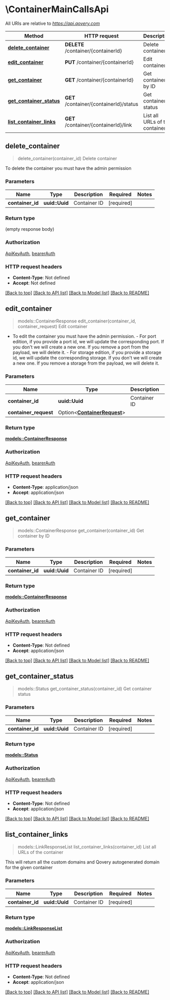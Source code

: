 # \ContainerMainCallsApi

All URIs are relative to *https://api.qovery.com*

Method | HTTP request | Description
------------- | ------------- | -------------
[**delete_container**](ContainerMainCallsApi.md#delete_container) | **DELETE** /container/{containerId} | Delete container
[**edit_container**](ContainerMainCallsApi.md#edit_container) | **PUT** /container/{containerId} | Edit container
[**get_container**](ContainerMainCallsApi.md#get_container) | **GET** /container/{containerId} | Get container by ID
[**get_container_status**](ContainerMainCallsApi.md#get_container_status) | **GET** /container/{containerId}/status | Get container status
[**list_container_links**](ContainerMainCallsApi.md#list_container_links) | **GET** /container/{containerId}/link | List all URLs of the container



## delete_container

> delete_container(container_id)
Delete container

To delete the container you must have the admin permission

### Parameters


Name | Type | Description  | Required | Notes
------------- | ------------- | ------------- | ------------- | -------------
**container_id** | **uuid::Uuid** | Container ID | [required] |

### Return type

 (empty response body)

### Authorization

[ApiKeyAuth](../README.md#ApiKeyAuth), [bearerAuth](../README.md#bearerAuth)

### HTTP request headers

- **Content-Type**: Not defined
- **Accept**: Not defined

[[Back to top]](#) [[Back to API list]](../README.md#documentation-for-api-endpoints) [[Back to Model list]](../README.md#documentation-for-models) [[Back to README]](../README.md)


## edit_container

> models::ContainerResponse edit_container(container_id, container_request)
Edit container

- To edit the container you must have the admin permission. - For port edition, if you provide a port id, we will update the corresponding port. If you don't we will create a new one. If you remove a port from the payload, we will delete it. - For storage edition, if you provide a storage id, we will update the corresponding storage. If you don't we will create a new one. If you remove a storage from the payload, we will delete it. 

### Parameters


Name | Type | Description  | Required | Notes
------------- | ------------- | ------------- | ------------- | -------------
**container_id** | **uuid::Uuid** | Container ID | [required] |
**container_request** | Option<[**ContainerRequest**](ContainerRequest.md)> |  |  |

### Return type

[**models::ContainerResponse**](ContainerResponse.md)

### Authorization

[ApiKeyAuth](../README.md#ApiKeyAuth), [bearerAuth](../README.md#bearerAuth)

### HTTP request headers

- **Content-Type**: application/json
- **Accept**: application/json

[[Back to top]](#) [[Back to API list]](../README.md#documentation-for-api-endpoints) [[Back to Model list]](../README.md#documentation-for-models) [[Back to README]](../README.md)


## get_container

> models::ContainerResponse get_container(container_id)
Get container by ID

### Parameters


Name | Type | Description  | Required | Notes
------------- | ------------- | ------------- | ------------- | -------------
**container_id** | **uuid::Uuid** | Container ID | [required] |

### Return type

[**models::ContainerResponse**](ContainerResponse.md)

### Authorization

[ApiKeyAuth](../README.md#ApiKeyAuth), [bearerAuth](../README.md#bearerAuth)

### HTTP request headers

- **Content-Type**: Not defined
- **Accept**: application/json

[[Back to top]](#) [[Back to API list]](../README.md#documentation-for-api-endpoints) [[Back to Model list]](../README.md#documentation-for-models) [[Back to README]](../README.md)


## get_container_status

> models::Status get_container_status(container_id)
Get container status

### Parameters


Name | Type | Description  | Required | Notes
------------- | ------------- | ------------- | ------------- | -------------
**container_id** | **uuid::Uuid** | Container ID | [required] |

### Return type

[**models::Status**](Status.md)

### Authorization

[ApiKeyAuth](../README.md#ApiKeyAuth), [bearerAuth](../README.md#bearerAuth)

### HTTP request headers

- **Content-Type**: Not defined
- **Accept**: application/json

[[Back to top]](#) [[Back to API list]](../README.md#documentation-for-api-endpoints) [[Back to Model list]](../README.md#documentation-for-models) [[Back to README]](../README.md)


## list_container_links

> models::LinkResponseList list_container_links(container_id)
List all URLs of the container

This will return all the custom domains and Qovery autogenerated domain for the given container

### Parameters


Name | Type | Description  | Required | Notes
------------- | ------------- | ------------- | ------------- | -------------
**container_id** | **uuid::Uuid** | Container ID | [required] |

### Return type

[**models::LinkResponseList**](LinkResponseList.md)

### Authorization

[ApiKeyAuth](../README.md#ApiKeyAuth), [bearerAuth](../README.md#bearerAuth)

### HTTP request headers

- **Content-Type**: Not defined
- **Accept**: application/json

[[Back to top]](#) [[Back to API list]](../README.md#documentation-for-api-endpoints) [[Back to Model list]](../README.md#documentation-for-models) [[Back to README]](../README.md)

